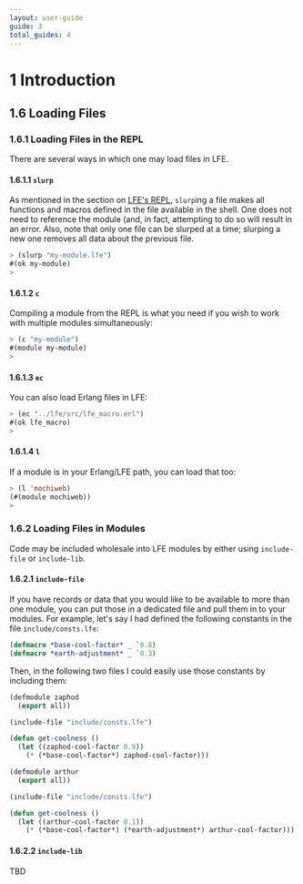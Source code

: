 ```yaml
---
layout: user-guide
guide: 3
total_guides: 4
---
```

# 1 Introduction

## 1.6 Loading Files

### 1.6.1 Loading Files in the REPL

There are several ways in which one may load files in LFE.

#### 1.6.1.1 ``slurp``

As mentioned in the section on
<a href="/user-guide/intro/2.html">LFE's REPL</a>, ``slurp``ing a file makes
all functions and macros defined in the file available in the shell. One does
not need to reference the module (and, in fact, attempting to do so will result
in an error. Also, note that only one file can be slurped at a time; slurping a
new one removes all data about the previous file.

```lisp
> (slurp "my-module.lfe")
#(ok my-module)
>
```

#### 1.6.1.2 ``c``

Compiling a module from the REPL is what you need if you wish to work with
multiple modules simultaneously:

```lisp
> (c "my-module")
#(module my-module)
>
```

#### 1.6.1.3 ``ec``

You can also load Erlang files in LFE:

```lisp
> (ec "../lfe/src/lfe_macro.erl")
#(ok lfe_macro)
>
```

#### 1.6.1.4 ``l``

If a module is in your Erlang/LFE path,  you can load that too:

```lisp
> (l 'mochiweb)
(#(module mochiweb))
>
```

### 1.6.2 Loading Files in Modules

Code may be included wholesale into LFE modules by either using
``include-file`` or ``include-lib``.

#### 1.6.2.1 ``include-file``

If you have records or data that you would like to be available to more than
one module, you can put those in a dedicated file and pull them in to your
modules. For example, let's say I had defined the following constants in the
file ``include/consts.lfe``:


```lisp
(defmacro *base-cool-factor* _ `0.8)
(defmacro *earth-adjustment* _ `0.3)
```

Then, in the following two files I could easily use those constants by
including them:

```lisp
(defmodule zaphod
  (export all))

(include-file "include/consts.lfe")

(defun get-coolness ()
  (let ((zaphod-cool-factor 0.9))
    (* (*base-cool-factor*) zaphod-cool-factor)))
```


```lisp
(defmodule arthur
  (export all))

(include-file "include/consts.lfe")

(defun get-coolness ()
  (let ((arthur-cool-factor 0.1))
    (* (*base-cool-factor*) (*earth-adjustment*) arthur-cool-factor)))
```

#### 1.6.2.2 ``include-lib``

TBD


```lisp
```
